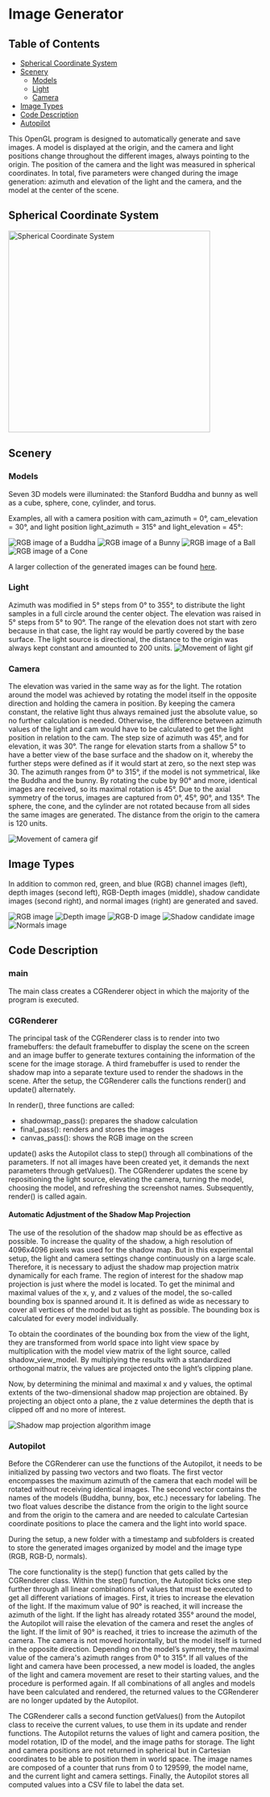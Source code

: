 # Image Generator

## Table of Contents
- [Spherical Coordinate System](#Spherical)
- [Scenery](#Scenery)
  - [Models](#models)
  - [Light](#light)
  - [Camera](#light)
- [Image Types](#Image)
- [Code Description](#Code)
- [Autopilot](#Autopilot)

This OpenGL program is designed to automatically generate and save images. A model is displayed at the origin, and the camera and light positions change throughout the different images, always pointing to the origin. The position of the camera and the light was measured in spherical coordinates. In total, five parameters were changed during the image generation: azimuth and elevation of the light and the camera, and the model at the center of the scene.

<div id='Spherical'/>
  
## Spherical Coordinate System 

<img src="https://github.com/Kristin-Schwarzmuller/thesis_openGL/blob/master/example_images/spericalCoo.png" 
alt="Spherical Coordinate System" 
width="400"/>

<div id='Scenery'/>
  
## Scenery

### Models
Seven 3D models were illuminated: the Stanford Buddha and bunny as well as a cube, sphere, cone, cylinder, and torus.

Examples, all with a camera position with cam_azimuth = 0°, cam_elevation = 30°, and light position light_azimuth = 315° and light_elevation = 45°:

![RGB image of a Buddha](https://github.com/MolineraNegra/thesis_openGL/blob/master/example_images/rgb/buddha00002438-0-30-315-45.png)
![RGB image of a Bunny](https://github.com/MolineraNegra/thesis_openGL/blob/master/example_images/rgb/bunny00043910-0-30-315-45.png)
![RGB image of a Ball](https://github.com/MolineraNegra/thesis_openGL/blob/master/example_images/rgb/ball00106118-0-30-315-45.png)
![RGB image of a Cone](https://github.com/MolineraNegra/thesis_openGL/blob/master/example_images/rgb/cone00095750-0-30-315-45.png)

A larger collection of the generated images can be found [here](https://github.com/Kristin-Schwarzmuller/thesis_openGL/blob/master/201129Collection_201129_2031_final.pdf).

### Light
Azimuth was modified in 5° steps from 0° to 355°, to distribute the light samples in a full circle around the center object. The elevation was raised in 5° steps from 5° to 90°. The range of the elevation does not start with zero because in that case, the light ray would be partly covered by the base surface. The light source is directional, the distance to the origin was always kept constant and amounted to 200 units.
![Movement of light gif](https://github.com/Kristin-Schwarzmuller/thesis_openGL/blob/master/example_images/light.gif)

### Camera
The elevation was varied in the same way as for the light. The rotation around the model was achieved by rotating the model itself in the opposite direction and holding the camera in position. By keeping the camera constant, the relative light thus always remained just the absolute value, so no further calculation is needed. Otherwise, the difference between azimuth values of the light and cam would have to be calculated to get the light position in relation to the cam. The step size of azimuth was 45°, and for elevation, it was 30°. The range for elevation starts from a shallow 5° to have a better view of the base surface and the shadow on it, whereby the further steps were defined as if it would start at zero, so the next step was 30. The azimuth ranges from 0° to 315°, if the model is not symmetrical, like the Buddha and the bunny. By rotating the cube by 90° and more, identical images are received, so its maximal rotation is 45°. Due to the axial symmetry of the torus, images are captured from 0°, 45°, 90°, and 135°. The sphere, the cone, and the cylinder are not rotated because from all sides the same images are generated. The distance from the origin to the camera is 120 units.

![Movement of camera gif](https://github.com/Kristin-Schwarzmuller/thesis_openGL/blob/master/example_images/camera.gif)

<div id='Image'/>
  
## Image Types

In addition to common red, green, and blue (RGB) channel images (left), depth images (second left), RGB-Depth images (middle), shadow candidate images (second right), and normal images (right) are generated and saved.

![RGB image](https://github.com/MolineraNegra/thesis_openGL/blob/master/example_images/types/R-1-bunny-0-5-290-35.png)
![Depth image](https://github.com/MolineraNegra/thesis_openGL/blob/master/example_images/types/D-1-bunny-0-5-290-35.png)
![RGB-D image](https://github.com/MolineraNegra/thesis_openGL/blob/master/example_images/types/RD-1-bunny-0-5-290-35.png)
![Shadow candidate image](https://github.com/MolineraNegra/thesis_openGL/blob/master/example_images/types/S-bunny00042522-0-5-290-35.png)
![Normals image](https://github.com/MolineraNegra/thesis_openGL/blob/master/example_images/types/N1-bunny-0-5-290-35.png)

<div id='Code'/>
  
## Code Description

### main

The main class creates a CGRenderer object in which the majority of the program is executed.

### CGRenderer

The principal task of the CGRenderer class is to render into two framebuffers: the default framebuffer to display the scene on the screen and an image buffer to generate textures containing the information of the scene for the image storage. A third framebuffer is used to render the shadow map into a separate texture used to render the shadows in the scene. After the setup, the CGRenderer calls the functions render() and update() alternately.

In render(), three functions are called:
- shadowmap_pass(): prepares the shadow calculation
- final_pass(): renders and stores the images
- canvas_pass(): shows the RGB image on the screen

update() asks the Autopilot class to step() through all combinations of the parameters. If not all images have been created yet, it demands the next parameters through getValues(). The CGRenderer updates the scene by repositioning the light source, elevating the camera, turning the model, choosing the model, and refreshing the screenshot names. Subsequently, render() is called again.

#### Automatic Adjustment of the Shadow Map Projection

The use of the resolution of the shadow map should be as effective as possible. To increase the quality of the shadow, a high resolution of 4096x4096 pixels was used for the shadow map. But in this experimental setup, the light and camera settings change continuously on a large scale. Therefore, it is necessary to adjust the shadow map projection matrix dynamically for each frame. The region of interest for the shadow map projection is just where the model is located. To get the minimal and maximal values of the x, y, and z values of the model, the so-called bounding box is spanned around it. It is defined as wide as necessary to cover all vertices of the model but as tight as possible. The bounding box is calculated for every model individually.

To obtain the coordinates of the bounding box from the view of the light, they are transformed from world space into light view space by multiplication with the model view matrix of the light source, called shadow_view_model. By multiplying the results with a standardized orthogonal matrix, the values are projected onto the light’s clipping plane.

Now, by determining the minimal and maximal x and y values, the optimal extents of the two-dimensional shadow map projection are obtained. By projecting an object onto a plane, the z value determines the depth that is clipped off and no more of interest.

![Shadow map projection algorithm image](https://github.com/MolineraNegra/thesis_openGL/blob/master/example_images/Shadowmap_projection.jpeg)

<div id='Autopilot'/>

### Autopilot

Before the CGRenderer can use the functions of the Autopilot, it needs to be initialized by passing two vectors and two floats. The first vector encompasses the maximum azimuth of the camera that each model will be rotated without receiving identical images. The second vector contains the names of the models (Buddha, bunny, box, etc.) necessary for labeling. The two float values describe the distance from the origin to the light source and from the origin to the camera and are needed to calculate Cartesian coordinate positions to place the camera and the light into world space.

During the setup, a new folder with a timestamp and subfolders is created to store the generated images organized by model and the image type (RGB, RGB-D, normals).

The core functionality is the step() function that gets called by the CGRenderer class. Within the step() function, the Autopilot ticks one step further through all linear combinations of values that must be executed to get all different variations of images. First, it tries to increase the elevation of the light. If the maximum value of 90° is reached, it will increase the azimuth of the light. If the light has already rotated 355° around the model, the Autopilot will raise the elevation of the camera and reset the angles of the light. If the limit of 90° is reached, it tries to increase the azimuth of the camera. The camera is not moved horizontally, but the model itself is turned in the opposite direction. Depending on the model’s symmetry, the maximal value of the camera's azimuth ranges from 0° to 315°. If all values of the light and camera have been processed, a new model is loaded, the angles of the light and camera movement are reset to their starting values, and the procedure is performed again. If all combinations of all angles and models have been calculated and rendered, the returned values to the CGRenderer are no longer updated by the Autopilot.

The CGRenderer calls a second function getValues() from the Autopilot class to receive the current values, to use them in its update and render functions. The Autopilot returns the values of light and camera position, the model rotation, ID of the model, and the image paths for storage. The light and camera positions are not returned in spherical but in Cartesian coordinates to be able to position them in world space. The image names are composed of a counter that runs from 0 to 129599, the model name, and the current light and camera settings. Finally, the Autopilot stores all computed values into a CSV file to label the data set.
